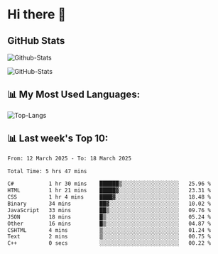 # Hi there 👋

## GitHub Stats
![Github-Stats](https://github-readme-stats-sigma-five.vercel.app/api?username=ltorson&show_icons=true&theme=radical&count_private=true&show=reviews,discussions_started,discussions_answered,prs_merged,prs_merged_percentage)

![GitHub-Stats](https://github-readme-stats.vercel.app/api/wakatime?username=LeeTorson&theme=synthwave&size_weight=0.5&count_weight=0.5&title_color=36F9F6&langs_count=10&count_private=true)

## 📊 My Most Used Languages:
![Top-Langs](https://github-readme-stats-sigma-five.vercel.app/api/top-langs/?username=LTorson&layout=compact&langs_count=10)


## 📊 Last week's Top 10:
<!--START_SECTION:waka-->

```txt
From: 12 March 2025 - To: 18 March 2025

Total Time: 5 hrs 47 mins

C#           1 hr 30 mins    ██████▒░░░░░░░░░░░░░░░░░░   25.96 %
HTML         1 hr 21 mins    █████▓░░░░░░░░░░░░░░░░░░░   23.31 %
CSS          1 hr 4 mins     ████▓░░░░░░░░░░░░░░░░░░░░   18.48 %
Binary       34 mins         ██▓░░░░░░░░░░░░░░░░░░░░░░   10.02 %
JavaScript   33 mins         ██▒░░░░░░░░░░░░░░░░░░░░░░   09.76 %
JSON         18 mins         █▒░░░░░░░░░░░░░░░░░░░░░░░   05.24 %
Other        16 mins         █▒░░░░░░░░░░░░░░░░░░░░░░░   04.87 %
CSHTML       4 mins          ▒░░░░░░░░░░░░░░░░░░░░░░░░   01.24 %
Text         2 mins          ▒░░░░░░░░░░░░░░░░░░░░░░░░   00.75 %
C++          0 secs          ░░░░░░░░░░░░░░░░░░░░░░░░░   00.22 %
```

<!--END_SECTION:waka-->
